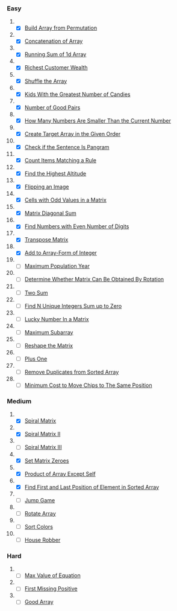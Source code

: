 ### Easy

1.  - [x]   [Build Array from Permutation](https://leetcode.com/problems/build-array-from-permutation/)
2.  - [x]   [Concatenation of Array](https://leetcode.com/problems/concatenation-of-array/)
3.  - [x]   [Running Sum of 1d Array](https://leetcode.com/problems/running-sum-of-1d-array/)
4.  - [x]   [Richest Customer Wealth](https://leetcode.com/problems/richest-customer-wealth/)
5.  - [x]   [Shuffle the Array](https://leetcode.com/problems/shuffle-the-array/)
6.  - [x]   [Kids With the Greatest Number of Candies](https://leetcode.com/problems/kids-with-the-greatest-number-of-candies/)
7.  - [x]   [Number of Good Pairs](https://leetcode.com/problems/number-of-good-pairs/)
8.  - [X]   [How Many Numbers Are Smaller Than the Current Number](https://leetcode.com/problems/how-many-numbers-are-smaller-than-the-current-number/)
9.  - [x]   [Create Target Array in the Given Order](https://leetcode.com/problems/create-target-array-in-the-given-order/)
10. - [x]   [Check if the Sentence Is Pangram](https://leetcode.com/problems/check-if-the-sentence-is-pangram/)
11. - [x]   [Count Items Matching a Rule](https://leetcode.com/problems/count-items-matching-a-rule/)
12. - [x]   [Find the Highest Altitude](https://leetcode.com/problems/find-the-highest-altitude/)
13. - [X]   [Flipping an Image](https://leetcode.com/problems/flipping-an-image/)
14. - [x]   [Cells with Odd Values in a Matrix](https://leetcode.com/problems/cells-with-odd-values-in-a-matrix/)
15. - [x]   [Matrix Diagonal Sum](https://leetcode.com/problems/matrix-diagonal-sum/)
16. - [x]   [Find Numbers with Even Number of Digits](https://leetcode.com/problems/find-numbers-with-even-number-of-digits/)
17. - [x]   [Transpose Matrix](https://leetcode.com/problems/transpose-matrix/)
18. - [x]   [Add to Array-Form of Integer](https://leetcode.com/problems/add-to-array-form-of-integer/)
19. - [ ]   [Maximum Population Year](https://leetcode.com/problems/maximum-population-year/)
20. - [ ]   [Determine Whether Matrix Can Be Obtained By Rotation](https://leetcode.com/problems/determine-whether-matrix-can-be-obtained-by-rotation/)
21. - [ ]   [Two Sum](https://leetcode.com/problems/two-sum/)
22. - [ ]   [Find N Unique Integers Sum up to Zero](https://leetcode.com/problems/find-n-unique-integers-sum-up-to-zero/)
23. - [ ]   [Lucky Number In a Matrix](https://leetcode.com/problems/lucky-numbers-in-a-matrix/)
24. - [ ]   [Maximum Subarray](https://leetcode.com/problems/maximum-subarray/)
25. - [ ]   [Reshape the Matrix](https://leetcode.com/problems/reshape-the-matrix/)
26. - [ ]   [Plus One](https://leetcode.com/problems/plus-one/)
27. - [ ]   [Remove Duplicates from Sorted Array](https://leetcode.com/problems/remove-duplicates-from-sorted-array/)
28. - [ ]   [Minimum Cost to Move Chips to The Same Position](https://leetcode.com/problems/minimum-cost-to-move-chips-to-the-same-position/)

### Medium

1. - [x] [Spiral Matrix](https://leetcode.com/problems/spiral-matrix/)
2. - [x] [Spiral Matrix II](https://leetcode.com/problems/spiral-matrix-ii/)
3. - [ ] [Spiral Matrix III](https://leetcode.com/problems/spiral-matrix-iii/)
4. - [x] [Set Matrix Zeroes](https://leetcode.com/problems/set-matrix-zeroes/)
5. - [x] [Product of Array Except Self](https://leetcode.com/problems/product-of-array-except-self/)
6. - [X] [Find First and Last Position of Element in Sorted Array](https://leetcode.com/problems/find-first-and-last-position-of-element-in-sorted-array/)
7. - [ ] [Jump Game](https://leetcode.com/problems/jump-game/)
8. - [ ] [Rotate Array](https://leetcode.com/problems/rotate-array/)
9. - [ ] [Sort Colors](https://leetcode.com/problems/sort-colors/)
10. - [ ] [House Robber](https://leetcode.com/problems/house-robber/)

### Hard

1. - [ ] [Max Value of Equation](https://leetcode.com/problems/max-value-of-equation/)
2. - [ ] [First Missing Positive](https://leetcode.com/problems/first-missing-positive/)
3. - [ ] [Good Array](https://leetcode.com/problems/check-if-it-is-a-good-array/)
